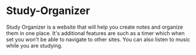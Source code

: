 # Study-Organizer
Study Organizer is a website that will help you create notes and organize them in one place. It's additional features are such as a timer which when set you won't be able to navigate to other sites. You can also listen to music while you are studying. 
